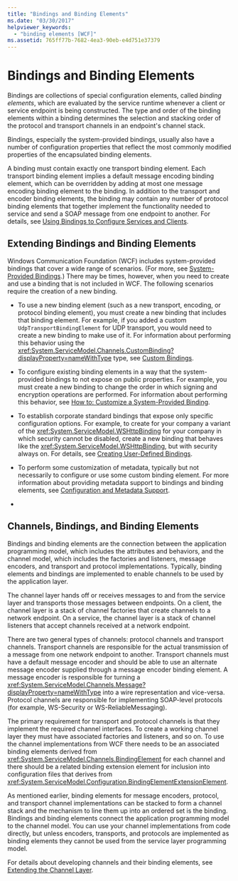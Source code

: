 ```yaml
---
title: "Bindings and Binding Elements"
ms.date: "03/30/2017"
helpviewer_keywords: 
  - "binding elements [WCF]"
ms.assetid: 765ff77b-7682-4ea3-90eb-e4d751e37379
---
```

# Bindings and Binding Elements
Bindings are collections of special configuration elements, called *binding elements*, which are evaluated by the service runtime whenever a client or service endpoint is being constructed. The type and order of the binding elements within a binding determines the selection and stacking order of the protocol and transport channels in an endpoint's channel stack.  
  
 Bindings, especially the system-provided bindings, usually also have a number of configuration properties that reflect the most commonly modified properties of the encapsulated binding elements.  
  
 A binding must contain exactly one transport binding element. Each transport binding element implies a default message encoding binding element, which can be overridden by adding at most one message encoding binding element to the binding. In addition to the transport and encoder binding elements, the binding may contain any number of protocol binding elements that together implement the functionality needed to service and send a SOAP message from one endpoint to another. For details, see [Using Bindings to Configure Services and Clients](../../../../docs/framework/wcf/using-bindings-to-configure-services-and-clients.md).  
  
## Extending Bindings and Binding Elements  
 Windows Communication Foundation (WCF) includes system-provided bindings that cover a wide range of scenarios. (For more, see [System-Provided Bindings](../../../../docs/framework/wcf/system-provided-bindings.md).) There may be times, however, when you need to create and use a binding that is not included in WCF. The following scenarios require the creation of a new binding.  
  
- To use a new binding element (such as a new transport, encoding, or protocol binding element), you must create a new binding that includes that binding element. For example, if you added a custom `UdpTransportBindingElement` for UDP transport, you would need to create a new binding to make use of it. For information about performing this behavior using the <xref:System.ServiceModel.Channels.CustomBinding?displayProperty=nameWithType> type, see [Custom Bindings](../../../../docs/framework/wcf/extending/custom-bindings.md).  
  
- To configure existing binding elements in a way that the system-provided bindings to not expose on public properties. For example, you must create a new binding to change the order in which signing and encryption operations are performed. For information about performing this behavior, see [How to: Customize a System-Provided Binding](../../../../docs/framework/wcf/extending/how-to-customize-a-system-provided-binding.md).  
  
- To establish corporate standard bindings that expose only specific configuration options. For example, to create for your company a variant of the <xref:System.ServiceModel.WSHttpBinding> for your company in which security cannot be disabled, create a new binding that behaves like the <xref:System.ServiceModel.WSHttpBinding>, but with security always on. For details, see [Creating User-Defined Bindings](../../../../docs/framework/wcf/extending/creating-user-defined-bindings.md).  
  
- To perform some customization of metadata, typically but not necessarily to configure or use some custom binding element. For more information about providing metadata support to bindings and binding elements, see [Configuration and Metadata Support](../../../../docs/framework/wcf/extending/configuration-and-metadata-support.md).  
  
-  
  
## Channels, Bindings, and Binding Elements  
 Bindings and binding elements are the connection between the application programming model, which includes the attributes and behaviors, and the channel model, which includes the factories and listeners, message encoders, and transport and protocol implementations. Typically, binding elements and bindings are implemented to enable channels to be used by the application layer.  
  
 The channel layer hands off or receives messages to and from the service layer and transports those messages between endpoints. On a client, the channel layer is a stack of channel factories that create channels to a network endpoint. On a service, the channel layer is a stack of channel listeners that accept channels received at a network endpoint.  
  
 There are two general types of channels: protocol channels and transport channels. Transport channels are responsible for the actual transmission of a message from one network endpoint to another. Transport channels must have a default message encoder and should be able to use an alternate message encoder supplied through a message encoder binding element. A message encoder is responsible for turning a <xref:System.ServiceModel.Channels.Message?displayProperty=nameWithType> into a wire representation and vice-versa. Protocol channels are responsible for implementing SOAP-level protocols (for example, WS-Security or WS-ReliableMessaging).  
  
 The primary requirement for transport and protocol channels is that they implement the required channel interfaces. To create a working channel layer they must have associated factories and listeners, and so on. To use the channel implementations from WCF there needs to be an associated binding elements derived from <xref:System.ServiceModel.Channels.BindingElement> for each channel and there should be a related binding extension element for inclusion into configuration files that derives from <xref:System.ServiceModel.Configuration.BindingElementExtensionElement>.  
  
 As mentioned earlier, binding elements for message encoders, protocol, and transport channel implementations can be stacked to form a channel stack and the mechanism to line them up into an ordered set is the binding. Bindings and binding elements connect the application programming model to the channel model. You can use your channel implementations from code directly, but unless encoders, transports, and protocols are implemented as binding elements they cannot be used from the service layer programming model.  
  
 For details about developing channels and their binding elements, see [Extending the Channel Layer](../../../../docs/framework/wcf/extending/extending-the-channel-layer.md).
